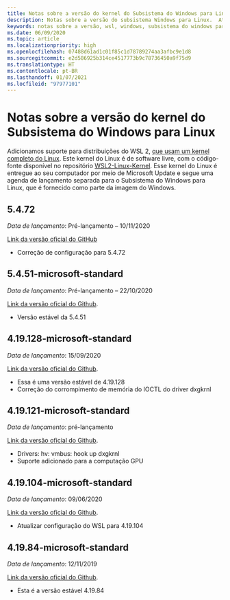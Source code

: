 ```yaml
---
title: Notas sobre a versão do kernel do Subsistema do Windows para Linux
description: Notas sobre a versão do subsistema Windows para Linux.  Atualizadas mensalmente.
keywords: notas sobre a versão, wsl, windows, subsistema do windows para linux, windowssubsystem, ubuntu, kernel
ms.date: 06/09/2020
ms.topic: article
ms.localizationpriority: high
ms.openlocfilehash: 07488d61ad1c01f85c1d78789274aa3afbc9e1d8
ms.sourcegitcommit: e2d586925b314ce4517773b9c78736450a9f75d9
ms.translationtype: HT
ms.contentlocale: pt-BR
ms.lasthandoff: 01/07/2021
ms.locfileid: "97977101"
---
```

# <a name="release-notes-for-windows-subsystem-for-linux-kernel"></a>Notas sobre a versão do kernel do Subsistema do Windows para Linux

Adicionamos suporte para distribuições do WSL 2, [que usam um kernel completo do Linux](https://devblogs.microsoft.com/commandline/shipping-a-linux-kernel-with-windows/). Este kernel do Linux é de software livre, com o código-fonte disponível no repositório [WSL2-Linux-Kernel](https://github.com/microsoft/WSL2-Linux-Kernel). Esse kernel do Linux é entregue ao seu computador por meio de Microsoft Update e segue uma agenda de lançamento separada para o Subsistema do Windows para Linux, que é fornecido como parte da imagem do Windows.

## <a name="5472"></a>5.4.72
*Data de lançamento*: Pré-lançamento – 10/11/2020

[Link da versão oficial do GitHub](https://github.com/microsoft/WSL2-Linux-Kernel/releases/tag/linux-msft-5.4.72)

* Correção de configuração para 5.4.72

## <a name="5451-microsoft-standard"></a>5.4.51-microsoft-standard
*Data de lançamento*: Pré-lançamento – 22/10/2020

[Link da versão oficial do Github](https://github.com/microsoft/WSL2-Linux-Kernel/releases/tag/linux-msft-5.4.51).

* Versão estável da 5.4.51

## <a name="419128-microsoft-standard"></a>4.19.128-microsoft-standard
*Data de lançamento*: 15/09/2020

[Link da versão oficial do Github](https://github.com/microsoft/WSL2-Linux-Kernel/releases/tag/4.19.128-microsoft-standard).

* Essa é uma versão estável de 4.19.128
* Correção do corrompimento de memória do IOCTL do driver dxgkrnl

## <a name="419121-microsoft-standard"></a>4.19.121-microsoft-standard
*Data de lançamento*: pré-lançamento

[Link da versão oficial do Github](https://github.com/microsoft/WSL2-Linux-Kernel/releases/tag/4.19.121-microsoft-standard).

* Drivers: hv: vmbus: hook up dxgkrnl
* Suporte adicionado para a computação GPU

## <a name="419104-microsoft-standard"></a>4.19.104-microsoft-standard
*Data de lançamento*: 09/06/2020 

[Link da versão oficial do Github](https://github.com/microsoft/WSL2-Linux-Kernel/releases/tag/4.19.104-microsoft-standard).

* Atualizar configuração do WSL para 4.19.104

## <a name="41984-microsoft-standard"></a>4.19.84-microsoft-standard
*Data de lançamento*: 12/11/2019 

[Link da versão oficial do Github](https://github.com/microsoft/WSL2-Linux-Kernel/releases/tag/4.19.84-microsoft-standard).

* Esta é a versão estável 4.19.84


